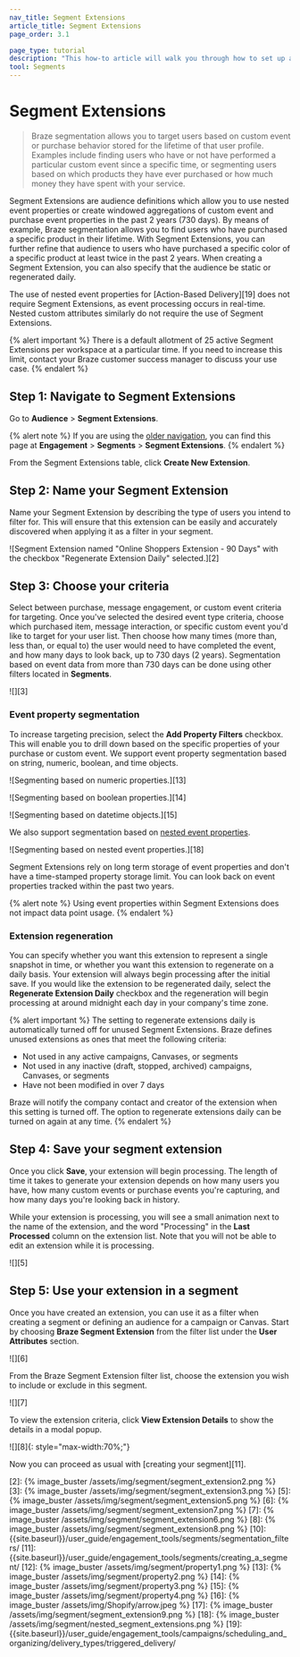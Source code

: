 ```yaml
---
nav_title: Segment Extensions
article_title: Segment Extensions
page_order: 3.1

page_type: tutorial
description: "This how-to article will walk you through how to set up and use a Segment Extension to enhance your segmentation capabilites."
tool: Segments
---
```


# Segment Extensions

> Braze segmentation allows you to target users based on custom event or purchase behavior stored for the lifetime of that user profile. Examples include finding users who have or not have performed a particular custom event since a specific time, or segmenting users based on which products they have ever purchased or how much money they have spent with your service.

Segment Extensions are audience definitions which allow you to use nested event properties or create windowed aggregations of custom event and purchase event properties in the past 2 years (730 days). By means of example, Braze segmentation allows you to find users who have purchased a specific product in their lifetime. With Segment Extensions, you can further refine that audience to users who have purchased a specific color of a specific product at least twice in the past 2 years. When creating a Segment Extension, you can also specify that the audience be static or regenerated daily.

The use of nested event properties for [Action-Based Delivery][19] does not require Segment Extensions, as event processing occurs in real-time. Nested custom attributes similarly do not require the use of Segment Extensions.

{% alert important %}
There is a default allotment of 25 active Segment Extensions per workspace at a particular time. If you need to increase this limit, contact your Braze customer success manager to discuss your use case.
{% endalert %}

## Step 1: Navigate to Segment Extensions

Go to **Audience** > **Segment Extensions**.

{% alert note %}
If you are using the [older navigation]({{site.baseurl}}/navigation), you can find this page at **Engagement** > **Segments** > **Segment Extensions**.
{% endalert %}

From the Segment Extensions table, click <i class="fas fa-plus"></i> **Create New Extension**.

## Step 2: Name your Segment Extension

Name your Segment Extension by describing the type of users you intend to filter for. This will ensure that this extension can be easily and accurately discovered when applying it as a filter in your segment.

![Segment Extension named "Online Shoppers Extension - 90 Days" with the checkbox "Regenerate Extension Daily" selected.][2]

## Step 3: Choose your criteria

Select between purchase, message engagement, or custom event criteria for targeting. Once you've selected the desired event type criteria, choose which purchased item, message interaction, or specific custom event you'd like to target for your user list. Then choose how many times (more than, less than, or equal to) the user would need to have completed the event, and how many days to look back, up to 730 days (2 years). Segmentation based on event data from more than 730 days can be done using other filters located in **Segments**.

![][3]

### Event property segmentation

To increase targeting precision, select the **Add Property Filters** checkbox. This will enable you to drill down based on the specific properties of your purchase or custom event. We support event property segmentation based on string, numeric, boolean, and time objects.

![Segmenting based on numeric properties.][13]

![Segmenting based on boolean properties.][14]

![Segmenting based on datetime objects.][15]

We also support segmentation based on [nested event properties]({{site.baseurl}}/user_guide/data_and_analytics/custom_data/custom_events/#nested-objects).

![Segmenting based on nested event properties.][18]

Segment Extensions rely on long term storage of event properties and don't have a time-stamped property storage limit. You can look back on event properties tracked within the past two years.

{% alert note %}
Using event properties within Segment Extensions does not impact data point usage.
{% endalert %}

### Extension regeneration

You can specify whether you want this extension to represent a single snapshot in time, or whether you want this extension to regenerate on a daily basis. Your extension will always begin processing after the initial save. If you would like the extension to be regenerated daily, select the **Regenerate Extension Daily** checkbox and the regeneration will begin processing at around midnight each day in your company's time zone.

{% alert important %}
The setting to regenerate extensions daily is automatically turned off for unused Segment Extensions. Braze defines unused extensions as ones that meet the following criteria:

- Not used in any active campaigns, Canvases, or segments
- Not used in any inactive (draft, stopped, archived) campaigns, Canvases, or segments
- Have not been modified in over 7 days

Braze will notify the company contact and creator of the extension when this setting is turned off. The option to regenerate extensions daily can be turned on again at any time.
{% endalert %}

## Step 4: Save your segment extension

Once you click **Save**, your extension will begin processing. The length of time it takes to generate your extension depends on how many users you have, how many custom events or purchase events you're capturing, and how many days you're looking back in history.

While your extension is processing, you will see a small animation next to the name of the extension, and the word "Processing" in the **Last Processed** column on the extension list. Note that you will not be able to edit an extension while it is processing.

![][5]

## Step 5: Use your extension in a segment

Once you have created an extension, you can use it as a filter when creating a segment or defining an audience for a campaign or Canvas. Start by choosing **Braze Segment Extension** from the filter list under the **User Attributes** section.

![][6]

From the Braze Segment Extension filter list, choose the extension you wish to include or exclude in this segment.

![][7]

To view the extension criteria, click **View Extension Details** to show the details in a modal popup.

![][8]{: style="max-width:70%;"}

Now you can proceed as usual with [creating your segment][11].

[2]: {% image_buster /assets/img/segment/segment_extension2.png %}
[3]: {% image_buster /assets/img/segment/segment_extension3.png %}
[5]: {% image_buster /assets/img/segment/segment_extension5.png %}
[6]: {% image_buster /assets/img/segment/segment_extension7.png %}
[7]: {% image_buster /assets/img/segment/segment_extension6.png %}
[8]: {% image_buster /assets/img/segment/segment_extension8.png %}
[10]: {{site.baseurl}}/user_guide/engagement_tools/segments/segmentation_filters/
[11]: {{site.baseurl}}/user_guide/engagement_tools/segments/creating_a_segment/
[12]: {% image_buster /assets/img/segment/property1.png %}
[13]: {% image_buster /assets/img/segment/property2.png %}
[14]: {% image_buster /assets/img/segment/property3.png %}
[15]: {% image_buster /assets/img/segment/property4.png %}
[16]: {% image_buster /assets/img/Shopify/arrow.jpeg %}
[17]: {% image_buster /assets/img/segment/segment_extension9.png %}
[18]: {% image_buster /assets/img/segment/nested_segment_extensions.png %}
[19]: {{site.baseurl}}/user_guide/engagement_tools/campaigns/scheduling_and_organizing/delivery_types/triggered_delivery/
